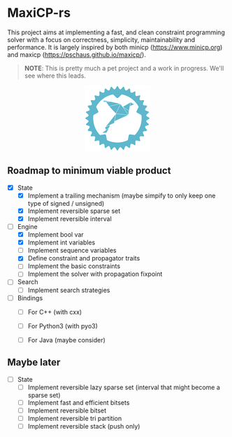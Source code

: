 # MaxiCP-rs

This project aims at implementing a fast, and clean constraint programming
solver with a focus on correctness, simplicity, maintainability and
performance. It is largely inspired by both minicp (https://www.minicp.org) and
maxicp (https://pschaus.github.io/maxicp/).

> **NOTE**: 
> This is pretty much a pet project and a work in progress. 
> We'll see where this leads.

<p align="center">
	<img src="./resources/maxicp-rs_small.png" alt="maxicp-rs-logo" />
</p>

## Roadmap to minimum viable product
* [X] State
    * [X] Implement a trailing mechanism (maybe simpify to only keep one type of signed / unsigned)
    * [X] Implement reversible sparse set
    * [X] Implement reversible interval
* [ ] Engine
    * [X] Implement bool var 
    * [X] Implement int variables
	* [ ] Implement sequence variables
	* [X] Define constraint and propagator traits
	* [ ] Implement the basic constraints
    * [ ] Implement the solver with propagation fixpoint
* [ ] Search
    * [ ] Implement search strategies
* [ ] Bindings
	* [ ] For C++ (with cxx)
	* [ ] For Python3 (with pyo3)
	* [ ] For Java (maybe consider)



## Maybe later
* [ ] State
    * [ ] Implement reversible lazy sparse set (interval that might become a sparse set)
    * [ ] Implement fast and efficient bitsets
    * [ ] Implement reversible bitset
	* [ ] Implement reversible tri partition 
	* [ ] Implement reversible stack (push only)